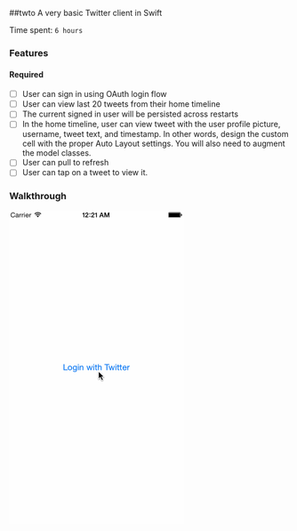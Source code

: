 ##twto
A very basic Twitter client in Swift

Time spent: `6 hours`

### Features

#### Required

- [ ] User can sign in using OAuth login flow
- [ ] User can view last 20 tweets from their home timeline
- [ ] The current signed in user will be persisted across restarts
- [ ] In the home timeline, user can view tweet with the user profile picture, username, tweet text, and timestamp.  In other words, design the custom cell with the proper Auto Layout settings.  You will also need to augment the model classes.
- [ ] User can pull to refresh
- [ ] User can tap on a tweet to view it.

### Walkthrough

![Video Walkthrough](https://github.com/ybv/twto/blob/master/VWalk.gif)
